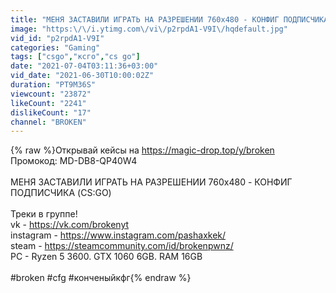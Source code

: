```yaml
---
title: "МЕНЯ ЗАСТАВИЛИ ИГРАТЬ НА РАЗРЕШЕНИИ 760x480 - КОНФИГ ПОДПИСЧИКА (CS:GO)"
image: "https:\/\/i.ytimg.com\/vi\/p2rpdA1-V9I\/hqdefault.jpg"
vid_id: "p2rpdA1-V9I"
categories: "Gaming"
tags: ["csgo","ксго","cs go"]
date: "2021-07-04T03:11:36+03:00"
vid_date: "2021-06-30T10:00:02Z"
duration: "PT9M36S"
viewcount: "23872"
likeCount: "2241"
dislikeCount: "17"
channel: "BROKEN"
---
```

{% raw %}Открывай кейсы на <a rel="nofollow" target="blank" href="https://magic-drop.top/y/broken">https://magic-drop.top/y/broken</a><br />Промокод: MD-DB8-QP40W4<br /><br />МЕНЯ ЗАСТАВИЛИ ИГРАТЬ НА РАЗРЕШЕНИИ 760x480 - КОНФИГ ПОДПИСЧИКА (CS:GO)<br /><br />Треки в группе!<br />vk - <a rel="nofollow" target="blank" href="https://vk.com/brokenyt">https://vk.com/brokenyt</a><br />instagram - <a rel="nofollow" target="blank" href="https://www.instagram.com/pashaxkek/">https://www.instagram.com/pashaxkek/</a><br />steam - <a rel="nofollow" target="blank" href="https://steamcommunity.com/id/brokenpwnz/">https://steamcommunity.com/id/brokenpwnz/</a><br />PC - Ryzen 5 3600. GTX 1060 6GB. RAM 16GB<br /><br />#broken #cfg #конченыйкфг{% endraw %}
